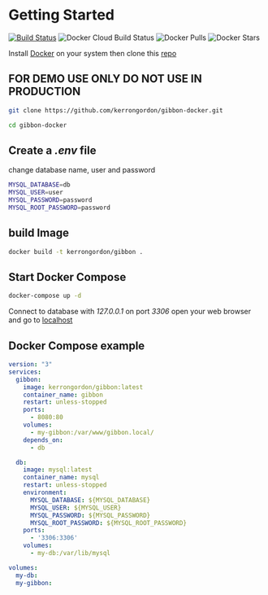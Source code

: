 # Getting Started

[![Build Status](https://travis-ci.org/kerrongordon/gibbon-docker.svg?branch=master)](https://travis-ci.org/kerrongordon/gibbon-docker) ![Docker Cloud Build Status](https://img.shields.io/docker/cloud/build/kerrongordon/gibbon) ![Docker Pulls](https://img.shields.io/docker/pulls/kerrongordon/gibbon) ![Docker Stars](https://img.shields.io/docker/stars/kerrongordon/gibbon)

Install [Docker](https://docs.docker.com/install/) on your system then clone this [repo](https://github.com/kerrongordon/gibbon-docker.git)

## FOR DEMO USE ONLY DO NOT USE IN PRODUCTION

``` bash
git clone https://github.com/kerrongordon/gibbon-docker.git

cd gibbon-docker
```

## Create a *.env* file

change database name, user and password

``` bash
MYSQL_DATABASE=db
MYSQL_USER=user
MYSQL_PASSWORD=password
MYSQL_ROOT_PASSWORD=password
```

## build Image

``` bash
docker build -t kerrongordon/gibbon .
```

## Start Docker Compose

``` bash
docker-compose up -d
```

Connect to database with *127.0.0.1* on port *3306*
open your web browser and go to [localhost](http://localhost/)

## Docker Compose example

``` yml
version: "3"
services:
  gibbon:
    image: kerrongordon/gibbon:latest
    container_name: gibbon
    restart: unless-stopped
    ports:
      - 8080:80
    volumes:
      - my-gibbon:/var/www/gibbon.local/
    depends_on:
      - db

  db:
    image: mysql:latest
    container_name: mysql
    restart: unless-stopped
    environment:
      MYSQL_DATABASE: ${MYSQL_DATABASE}
      MYSQL_USER: ${MYSQL_USER}
      MYSQL_PASSWORD: ${MYSQL_PASSWORD}
      MYSQL_ROOT_PASSWORD: ${MYSQL_ROOT_PASSWORD}
    ports:
      - '3306:3306'
    volumes:
      - my-db:/var/lib/mysql

volumes:
  my-db:
  my-gibbon:
```
